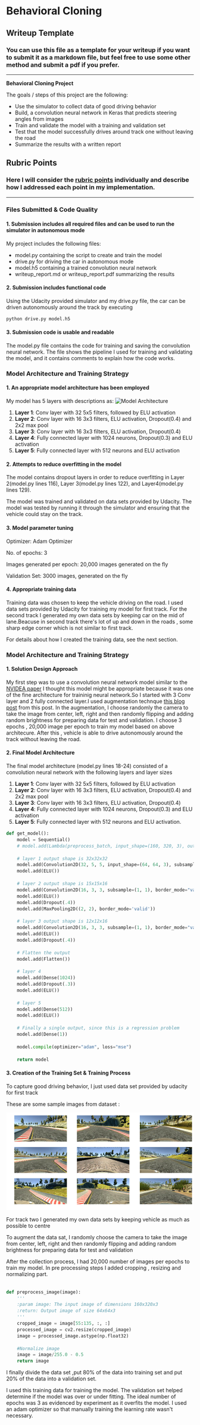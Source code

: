 # **Behavioral Cloning** 

## Writeup Template

### You can use this file as a template for your writeup if you want to submit it as a markdown file, but feel free to use some other method and submit a pdf if you prefer.

---

**Behavioral Cloning Project**

The goals / steps of this project are the following:
* Use the simulator to collect data of good driving behavior
* Build, a convolution neural network in Keras that predicts steering angles from images
* Train and validate the model with a training and validation set
* Test that the model successfully drives around track one without leaving the road
* Summarize the results with a written report


[//]: # (Image References)

[image1]: ./examples/placeholder.png "Model Visualization"
[image2]: ./examples/placeholder.png "Grayscaling"
[image3]: ./examples/placeholder_small.png "Recovery Image"
[image4]: ./examples/placeholder_small.png "Recovery Image"
[image5]: ./examples/placeholder_small.png "Recovery Image"
[image6]: ./examples/placeholder_small.png "Normal Image"
[image7]: ./examples/placeholder_small.png "Flipped Image"

## Rubric Points
### Here I will consider the [rubric points](https://review.udacity.com/#!/rubrics/432/view) individually and describe how I addressed each point in my implementation.  

---
### Files Submitted & Code Quality

#### 1. Submission includes all required files and can be used to run the simulator in autonomous mode

My project includes the following files:
* model.py containing the script to create and train the model
* drive.py for driving the car in autonomous mode
* model.h5 containing a trained convolution neural network 
* writeup_report.md or writeup_report.pdf summarizing the results

#### 2. Submission includes functional code
Using the Udacity provided simulator and my drive.py file, the car can be driven autonomously around the track by executing 
```sh
python drive.py model.h5
```

#### 3. Submission code is usable and readable

The model.py file contains the code for training and saving the convolution neural network. The file shows the pipeline I used for training and validating the model, and it contains comments to explain how the code works.

### Model Architecture and Training Strategy

#### 1. An appropriate model architecture has been employed
My model has 5 layers with descriptions as:
![Model Architecture](model_architecture.png)
1. **Layer 1**: Conv layer with 32 5x5 filters, followed by ELU activation
2. **Layer 2**: Conv layer with 16 3x3 filters, ELU activation, Dropout(0.4) and 2x2 max pool
3. **Layer 3**: Conv layer with 16 3x3 filters, ELU activation, Dropout(0.4)
4. **Layer 4**: Fully connected layer with 1024 neurons, Dropout(0.3) and ELU activation
5. **Layer 5**: Fully connected layer with 512 neurons and ELU activation

#### 2. Attempts to reduce overfitting in the model

The model contains dropout layers in order to reduce overfitting in Layer 2(model.py lines 116), Layer 3(model.py lines 122), and Layer4(model.py lines 129). 

The model was trained and validated on data sets provided by Udacity. The model was tested by running it through the simulator and ensuring that the vehicle could stay on the track.

#### 3. Model parameter tuning

Optimizer: Adam Optimizer

No. of epochs: 3

Images generated per epoch: 20,000 images generated on the fly

Validation Set: 3000 images, generated on the fly

#### 4. Appropriate training data

Training data was chosen to keep the vehicle driving on the road. I used data sets provided by Udacity for training my model for first track. For the second track I generated my own data sets by keeping car on the mid of lane.Beacuse in second track there's lot of  up and down in the roads , some sharp edge corner which is not similar to first track.

For details about how I created the training data, see the next section. 

### Model Architecture and Training Strategy

#### 1. Solution Design Approach


My first step was to use a convolution neural network model similar to the [NVIDEA paper](http://images.nvidia.com/content/tegra/automotive/images/2016/solutions/pdf/end-to-end-dl-using-px.pdf) I thought this model might be appropriate because it was one of the fine architecture for traininig neural network.So I started with 3 Conv layer and 2 fully connected layer.I used augmentation technque [this blog post](https://chatbotslife.com/using-augmentation-to-mimic-human-driving-496b569760a9#.d779iwp28) from this post. In the augmentation, I choose randomly the camera to take the image from center, left, right
and then randomly flipping and adding random brightness for preparing data for test and validation.
I choose 3 epochs , 20,000 image per epoch to train my model based on above architecure.
After this , vehicle is able to drive autonomously around the track without leaving the road.

#### 2. Final Model Architecture

The final model architecture (model.py lines 18-24) consisted of a convolution neural network with the following layers and layer sizes 
1. **Layer 1**: Conv layer with 32 5x5 filters, followed by ELU activation
2. **Layer 2**: Conv layer with 16 3x3 filters, ELU activation, Dropout(0.4) and 2x2 max pool
3. **Layer 3**: Conv layer with 16 3x3 filters, ELU activation, Dropout(0.4)
4. **Layer 4**: Fully connected layer with 1024 neurons, Dropout(0.3) and ELU activation
5. **Layer 5**: Fully connected layer with 512 neurons and ELU activation.

```py
def get_model():
    model = Sequential()
    # model.add(Lambda(preprocess_batch, input_shape=(160, 320, 3), output_shape=(64, 64, 3)))

    # layer 1 output shape is 32x32x32
    model.add(Convolution2D(32, 5, 5, input_shape=(64, 64, 3), subsample=(2, 2), border_mode="same"))
    model.add(ELU())

    # layer 2 output shape is 15x15x16
    model.add(Convolution2D(16, 3, 3, subsample=(1, 1), border_mode="valid"))
    model.add(ELU())
    model.add(Dropout(.4))
    model.add(MaxPooling2D((2, 2), border_mode='valid'))

    # layer 3 output shape is 12x12x16
    model.add(Convolution2D(16, 3, 3, subsample=(1, 1), border_mode="valid"))
    model.add(ELU())
    model.add(Dropout(.4))

    # Flatten the output
    model.add(Flatten())

    # layer 4
    model.add(Dense(1024))
    model.add(Dropout(.3))
    model.add(ELU())

    # layer 5
    model.add(Dense(512))
    model.add(ELU())

    # Finally a single output, since this is a regression problem
    model.add(Dense(1))

    model.compile(optimizer="adam", loss="mse")

    return model
```

#### 3. Creation of the Training Set & Training Process

To capture good driving behavior, I just used data set provided by udacity for first track

These are some sample images from dataset :

![SampleImages](sample_images.png)

For track two I generated my own data sets by keeping vehicle as much as possible to centre

To augment the data sat, I randomly choose the camera to take the image from center, left, right
and then randomly flipping and adding random brightness for preparing data for test and validation


After the collection process, I had 20,000 number of images per epochs to train my model. In pre processing steps I added cropping , resizing and normalizing part.
```py   

def preprocess_image(image):
    '''
    :param image: The input image of dimensions 160x320x3
    :return: Output image of size 64x64x3
    '''
    cropped_image = image[55:135, :, :]
    processed_image = cv2.resize(cropped_image)
    image = processed_image.astype(np.float32)
	
    #Normalize image
    image = image/255.0 - 0.5
    return image

```


I finally  divide  the data set ,put 80% of the data into training set and  put 20% of the data into a validation set. 

I used this training data for training the model. The validation set helped determine if the model was over or under fitting. The ideal number of epochs was 3 as evidenced by experiment as it overfits the model. I used an adam optimizer so that manually training the learning rate wasn't necessary.
